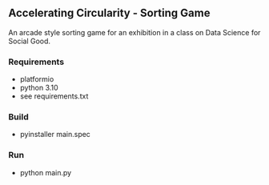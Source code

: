 ## Accelerating Circularity - Sorting Game
An arcade style sorting game for an exhibition in a class on Data Science for Social Good.

### Requirements
* platformio
* python 3.10
* see requirements.txt

### Build
* pyinstaller main.spec

### Run
* python main.py
